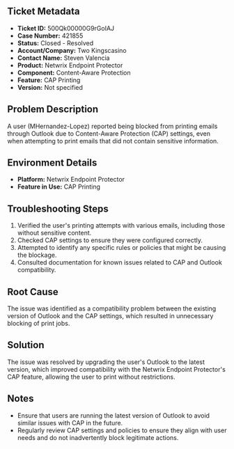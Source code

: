 ## Ticket Metadata
- **Ticket ID:** 500Qk00000G9rGoIAJ
- **Case Number:** 421855
- **Status:** Closed - Resolved
- **Account/Company:** Two Kingscasino
- **Contact Name:** Steven Valencia
- **Product:** Netwrix Endpoint Protector
- **Component:** Content-Aware Protection
- **Feature:** CAP Printing
- **Version:** Not specified

## Problem Description
A user (MHernandez-Lopez) reported being blocked from printing emails through Outlook due to Content-Aware Protection (CAP) settings, even when attempting to print emails that did not contain sensitive information.

## Environment Details
- **Platform:** Netwrix Endpoint Protector
- **Feature in Use:** CAP Printing

## Troubleshooting Steps
1. Verified the user's printing attempts with various emails, including those without sensitive content.
2. Checked CAP settings to ensure they were configured correctly.
3. Attempted to identify any specific rules or policies that might be causing the blockage.
4. Consulted documentation for known issues related to CAP and Outlook compatibility.

## Root Cause
The issue was identified as a compatibility problem between the existing version of Outlook and the CAP settings, which resulted in unnecessary blocking of print jobs.

## Solution
The issue was resolved by upgrading the user's Outlook to the latest version, which improved compatibility with the Netwrix Endpoint Protector's CAP feature, allowing the user to print without restrictions.

## Notes
- Ensure that users are running the latest version of Outlook to avoid similar issues with CAP in the future.
- Regularly review CAP settings and policies to ensure they align with user needs and do not inadvertently block legitimate actions.